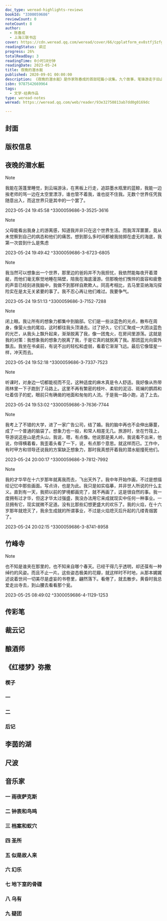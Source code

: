 ```yaml
---
doc_type: weread-highlights-reviews
bookId: "3300059686"
reviewCount: 0
noteCount: 8
author:
  - 陈春成
  - 上海三联书店
cover: https://cdn.weread.qq.com/weread/cover/66/cpplatform_ev8stfj5zfgfny1ddve1nu/t7_cpplatform_ev8stfj5zfgfny1ddve1nu1684925171.jpg
readingStatus: 读过
progress: 26%
totalReadDay: 3
readingTime: 0小时18分钟
readingDate: 2023-05-24
title: 夜晚的潜水艇
published: 2020-09-01 00:00:00
description: 《夜晚的潜水艇》是作家陈春成的首部短篇小说集。九个故事，笔锋游走于旧山河与未知宇宙间，以瑰奇飘扬的想象、温厚清幽的笔法，在现实与幻境间辟开若干条秘密的通道：海底漫游的少年、深山遗落的古碑、弥散入万物的字句、云彩修剪站、铸剑与酿酒、铁幕下的萨克斯、蓝鲸内的演奏厅……潜入故事深处，感知体内的星云旋动、草木蔓发；以词语的微光，探照记忆的海沟。关于藏匿与寻找、追捕与逃遁，种种无常中的一点确凿，烈日与深渊间的一小片清凉。陈春成的小说世界，是可供藏身的洞窟，悬浮于纸上的宫殿，航向往昔的潜艇，呈现汉语小说的一种风度与新的可能性。
isbn: 9787542669964
tags:
  - 文学-经典作品
type: weread-notes
weread: https://weread.qq.com/web/reader/93e32750813ab7dd0g0169dc

---
```



## 封面

## 版权信息

## 夜晚的潜水艇

> [!NOTE] 
> 我能在莲蓬里睡觉，到云端游泳，在黑板上行走，追踪墨水瓶里的蓝鲸，我能一边挨老师的骂一边在太空里漂浮，谁也管不着我，谁也捉不住我。无数个世界任凭我随意出入，而这世界只是其中的一个罢了。
> 
> 2023-05-24 19:45:58 ^3300059686-3-3525-3616

> [!NOTE] 
> 父母能看出我身上的游离感，知道我并非只在这个世界生活。而我浑浑噩噩，竟从未觉察到自己的病态和他们的痛苦。想到那么多时间都被我抛掷在虚无的海底，我第一次尝到什么是焦虑
> 
> 2023-05-24 19:49:42 ^3300059686-3-6723-6805

> [!NOTE] 
> 我当然可以想象出一个世界，那里边的爸妈并不为我担忧，我依然能每夜开着潜艇，而他们毫无察觉地睡在隔壁，陪我在海底漫游。但那晚他们憔悴的面容和疲惫的声音已经刻进我脑中，我做不到那样自欺欺人。同高考相比，去马里亚纳海沟探险实在是太无关紧要的事了。我不忍心再让他们难过。我要争气。
> 
> 2023-05-24 19:51:13 ^3300059686-3-7152-7288

> [!NOTE] 
> 闭上眼。我让所有的想象力都集中到脑部。它们是一些淡蓝色的光点，散布在周身，像萤火虫的尾焰，这时都往我头顶涌去。过了好久，它们汇聚成一大团淡蓝色的光芒，从我头上飘升起来，渐渐脱离了我，像一团鬼火，在房间里游荡。这就是我的对策：我想象我的想象力脱离了我，于是它真的就脱离了我。那团蓝光向窗外飘去。我坐在书桌前，有说不出的轻松和虚弱，看着它渐渐飞远。最后它像彗星一样，冲天而去。
> 
> 2023-05-24 19:52:18 ^3300059686-3-7337-7523

> [!NOTE] 
> 听课时，对身边一切都能视而不见，这种适度的麻木真是令人舒适。我好像从热带雨林里一下子跑到了马路上。这里不再有繁密的枝叶、柔软的泥沼、斑斓的鹦鹉和吐着信子的蛇，眼前只有确凿的地面和匆匆的人流。于是我一路小跑，追了上去。
> 
> 2023-05-24 19:53:02 ^3300059686-3-7636-7744

> [!NOTE] 
> 我考上了不错的大学，进了一家广告公司，结了婚。我的脑中再也不会伸出藤蔓，成了一个普通的脑袋了。想象力也一般，和常人相差无几。旅游时，坐在竹筏上，导游说这座山是虎头山，我说，嗯，有点像。他说那是美人岭，我说看不出来，他说，你得横着看，我歪着头看了一下，说，有点那个意思。就这样而已。工作中，有时甲方和领导还说我的方案缺乏想象力，那时我真想开着我的潜水艇撞死他们。
> 
> 2023-05-24 20:00:17 ^3300059686-3-7812-7992

> [!NOTE] 
> 我的才华早在十六岁那年就离我而去，飞出天外了。我中年开始作画，不过是想描绘记忆中那些画面。写点诗，也是为此。我只是如实临摹，并非世人所说的什么主义。直到有一天，我把以前的梦境都画完了，就不再画了，这是很自然的事。我一度拥有过才华，但这才华太过强盛，我没办法用它来成就现实中任何一种事业。一旦拥有它，现实就微不足道。没有比那些幻想更盛大的欢乐了。我的火焰，在十六岁那年就熄灭了，我余生成就的所谓事业，不过是火焰熄灭后升起的几缕青烟罢了。
> 
> 2023-05-24 20:02:15 ^3300059686-3-8741-8958

## 竹峰寺

> [!NOTE] 
> 也不知是谁夹在那里的，也不知来自哪个春天。已经干得几乎透明，却还葆有一种绰约的风姿。而且不止一片。这些姿态极美的花瓣，就这样时不时地，从那本娓娓述说着世间一切美尽是虚妄的书卷里，翩然落下。看倦了，就去散步。黄昏时我总爱走出寺去，到山腰去看看那个瓮。
> 
> 2023-05-25 08:49:02 ^3300059686-4-1129-1253

## 传彩笔

## 裁云记

## 酿酒师

## 《红楼梦》弥撒

### 楔子

### 一

### 二

### 后记

## 李茵的湖

## 尺波

## 音乐家

### 一 雨夜萨克斯

### 二 钟表和鸟鸣

### 三 档案和蚁穴

### 四 圣所

### 五 似是故人来

### 六 幻乐

### 七 地下室的骨碟

### 八 乌有

### 九 疑团

